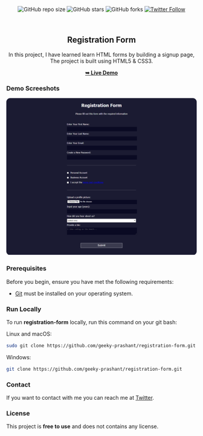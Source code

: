 <div align="center">
  
  ![GitHub repo size](https://img.shields.io/github/repo-size/geeky-prashant/registration-form)
  ![GitHub stars](https://img.shields.io/github/stars/geeky-prashant/registration-form?style=social)
  ![GitHub forks](https://img.shields.io/github/forks/geeky-prashant/registration-form?style=social)
  [![Twitter Follow](https://img.shields.io/twitter/follow/geekyprashant?style=social)](https://twitter.com/intent/follow?screen_name=geekyprashant)
 
  <br />

  <h2 align="center">Registration Form</h2>
In this project, I have learned  learn HTML forms by building a signup page, <br />The project is built using HTML5 & CSS3.

  <a href="https://geeky-prashant.github.io/registration-form/"><strong>➥ Live Demo</strong></a>

</div>

### Demo Screeshots

![Registration Form Desktop Demo](./readme-images/RegistrationForm.png "Desktop Demo")

### Prerequisites

Before you begin, ensure you have met the following requirements:

* [Git](https://git-scm.com/downloads "Download Git") must be installed on your operating system.

### Run Locally

To run **registration-form** locally, run this command on your git bash:

Linux and macOS:

```bash
sudo git clone https://github.com/geeky-prashant/registration-form.git
```

Windows:

```bash
git clone https://github.com/geeky-prashant/registration-form.git
```

### Contact

If you want to contact with me you can reach me at [Twitter](https://www.twitter.com/geekyprashant).

### License

This project is **free to use** and does not contains any license.
